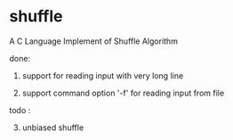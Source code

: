 shuffle
=======

A C Language Implement of Shuffle Algorithm

done:
1. support for reading input with very long line

2. support command option '-f' for reading input from file


todo : 

3. unbiased shuffle
